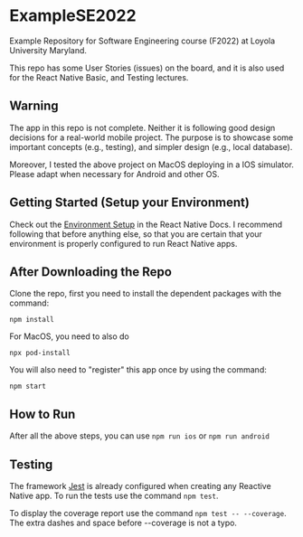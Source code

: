 # ExampleSE2022

Example Repository for Software Engineering course (F2022) at Loyola University Maryland.

This repo has some User Stories (issues) on the board, and it is also used for the React Native Basic, and Testing lectures.

## Warning

The app in this repo is not complete. Neither it is following good design decisions for a real-world mobile project. The purpose is to showcase some important concepts (e.g., testing), and simpler design (e.g., local database). 

Moreover, I tested the above project on MacOS deploying in a IOS simulator. Please adapt when necessary for Android and other OS. 

## Getting Started (Setup your Environment)

Check out the [Environment Setup](https://reactnative.dev/docs/environment-setup) in the React Native Docs. I recommend following that before anything else, so that you are certain that your environment is properly configured to run React Native apps.

## After Downloading the Repo

Clone the repo, first you need to install the dependent packages with the command:
```
npm install
````

For MacOS, you need to also do 
```
npx pod-install
```

You will also need to "register" this app once by using the command: 
```
npm start
```

## How to Run

After all the above steps, you can use ```npm run ios``` or ```npm run android```

## Testing

The framework [Jest](https://jestjs.io/) is already configured when creating any Reactive Native app. To run the tests use the command ```npm test```.

To display the coverage report use the command ```npm test -- --coverage```. The extra dashes and space before --coverage is not a typo.
